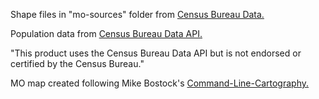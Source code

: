 Shape files in "mo-sources" folder from [Census Bureau Data.](https://www2.census.gov/geo/tiger/GENZ2014/shp/cb_2014_29_tract_500k.zip)

Population data from [Census Bureau Data API.](http://api.census.gov) 

"This product uses the Census Bureau Data API but is not endorsed or certified by the Census Bureau."

MO map created following Mike Bostock's [Command-Line-Cartography.](https://medium.com/@mbostock/command-line-cartography-part-1-897aa8f8ca2c)



